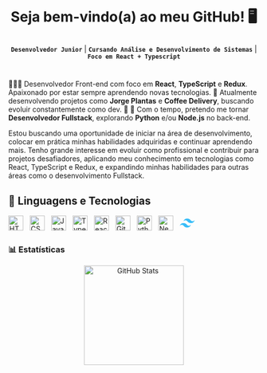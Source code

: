 # <p align="center">Seja bem-vindo(a) ao meu GitHub! 🖥️</p>

<p align="center">
  <strong><code>Desenvolvedor Junior</code></strong> |
  <strong><code>Cursando Análise e Desenvolvimento de Sistemas</code></strong> |
  <strong><code>Foco em React + Typescript</code></strong>
</p>

#

<p>
  🧑🏻‍💻 Desenvolvedor Front-end com foco em <strong>React</strong>, <strong>TypeScript</strong> e <strong>Redux</strong>.  
  Apaixonado por estar sempre aprendendo novas tecnologias. 🚀  
  Atualmente desenvolvendo projetos como <strong>Jorge Plantas</strong> e <strong>Coffee Delivery</strong>,  
  buscando evoluir constantemente como dev. 🌱  
  🔄 Com o tempo, pretendo me tornar <strong>Desenvolvedor Fullstack</strong>, explorando  
  <strong>Python</strong> e/ou <strong>Node.js</strong> no back-end.
</p>
<p>Estou buscando uma oportunidade de iniciar na área de desenvolvimento, colocar em prática minhas habilidades adquiridas e continuar aprendendo mais. Tenho grande interesse em evoluir como profissional e contribuir para projetos desafiadores, aplicando meu conhecimento em tecnologias como React, TypeScript e Redux, e expandindo minhas habilidades para outras áreas como o desenvolvimento Fullstack.</p>

## 🤖 Linguagens e Tecnologias

<img 
    align="left" 
    alt="HTML"
    title="HTML" 
    width="30px" 
    style="padding-right: 10px;" 
    src="https://cdn.jsdelivr.net/gh/devicons/devicon@latest/icons/html5/html5-original.svg" 
/>
<img 
    align="left" 
    alt="CSS" 
    title="CSS"
    width="30px" 
    style="padding-right: 10px;" 
    src="https://cdn.jsdelivr.net/gh/devicons/devicon@latest/icons/css3/css3-original.svg" 
/>
<img 
    align="left" 
    alt="JavaScript" 
    title="JavaScript"
    width="30px" 
    style="padding-right: 10px;" 
    src="https://cdn.jsdelivr.net/gh/devicons/devicon@latest/icons/javascript/javascript-original.svg" 
/>
<img 
    align="left" 
    alt="TypeScript"
    title="TypeScript" 
    width="30px" 
    style="padding-right: 10px;" 
    src="https://cdn.jsdelivr.net/gh/devicons/devicon@latest/icons/typescript/typescript-original.svg" 
/>
<img 
    align="left" 
    alt="React"
    title="React" 
    width="30px" 
    style="padding-right: 10px;" 
    src="https://cdn.jsdelivr.net/gh/devicons/devicon@latest/icons/react/react-original.svg" 
/>
<img 
    align="left" 
    alt="Git" 
    title="Git"
    width="30px" 
    style="padding-right: 10px;" 
    src="https://cdn.jsdelivr.net/gh/devicons/devicon@latest/icons/git/git-original.svg" 
/>
<img 
    align="left" 
    alt="Python" 
    title="Python"
    width="30px" 
    style="padding-right: 10px;" 
    src="https://cdn.jsdelivr.net/gh/devicons/devicon@latest/icons/python/python-original.svg" 
/>
<img 
    align="left" 
    alt="Next.js" 
    title="Next.js"
    width="30px" 
    style="padding-right: 10px;" 
    src="https://cdn.jsdelivr.net/gh/devicons/devicon/icons/nextjs/nextjs-original.svg" 
/>
<img 
    align="left" 
    alt="Tailwind CSS" 
    title="Tailwind CSS"
    width="30px" 
    style="padding-right: 10px;" 
    src="data:image/svg+xml,%3Csvg%20xmlns%3D%22http%3A//www.w3.org/2000/svg%22%20viewBox%3D%220%200%20128%20128%22%3E%3Cpath%20d%3D%22M64.004%2025.602c-17.067%200-27.73%208.53-32%2025.597%206.398-8.531%2013.867-11.73%2022.398-9.597%204.871%201.214%208.352%204.746%2012.207%208.66C72.883%2056.629%2080.145%2064%2096.004%2064c17.066%200%2027.73-8.531%2032-25.602-6.399%208.536-13.867%2011.735-22.399%209.602-4.87-1.215-8.347-4.746-12.207-8.66-6.27-6.367-13.53-13.738-29.394-13.738zM32.004%2064c-17.066%200-27.73%208.531-32%2025.602C6.402%2081.066%2013.87%2077.867%2022.402%2080c4.871%201.215%208.352%204.746%2012.207%208.66%206.274%206.367%2013.536%2013.738%2029.395%2013.738%2017.066%200%2027.73-8.53%2032-25.597-6.399%208.531-13.867%2011.73-22.399%209.597-4.87-1.214-8.347-4.746-12.207-8.66C55.128%2071.371%2047.868%2064%2032.004%2064zm0%200%22%20fill%3D%22%2338bdf8%22/%3E%3C/svg%3E" 
/>

<br/>
<br/>


### 📊 Estatísticas
<p align="center">
  <img alt="GitHub Stats" height="200" src="https://github-readme-stats.vercel.app/api/top-langs/?username=zacsampaio&theme=tokyonight&layout=compact&custom_title=Tecnologias&langs_count=9" />
</p>
